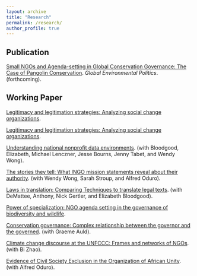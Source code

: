 ```yaml
---
layout: archive
title: "Research"
permalink: /research/
author_profile: true
---
```




## Publication
[Small NGOs and Agenda-setting in Global Conservation Governance: The Case of Pangolin Conservation](../research/paper1/). *Global Environmental Politics*. (forthcoming).

## Working Paper

[Legitimacy and legitimation strategies: Analyzing social change organizations](../research/paper10/).

[Legitimacy and legitimation strategies: Analyzing social change organizations](../research/paper2/).

[Understanding national nonprofit data environments](../research/paper3/). (with Bloodgood, Elizabeth, Michael Lenczner, Jesse Bourns, Jenny Tabet, and Wendy Wong).

[The stories they tell: What INGO mission statements reveal about their authority](../research/paper4/). (with Wendy Wong, Sarah Stroup, and Alfred Oduro).

[Laws in translation: Comparing Techniques to translate legal texts](../research/paper5/). (with DeMattee, Anthony, Nick Gertler, and Elizabeth Bloodgood).

[Power of specialization: NGO agenda setting in the governance of biodiversity and wildlife](../research/paper6/).

[Conservation governance: Complex relationship between the governor and the governed](../research/paper7/). (with Graeme Auld).

[Climate change discourse at the UNFCCC: Frames and networks of NGOs](../research/paper8/). (with Bi Zhao).

[Evidence of Civil Society Exclusion in the Organization of African Unity](../research/paper9/). (with Alfred Oduro).
